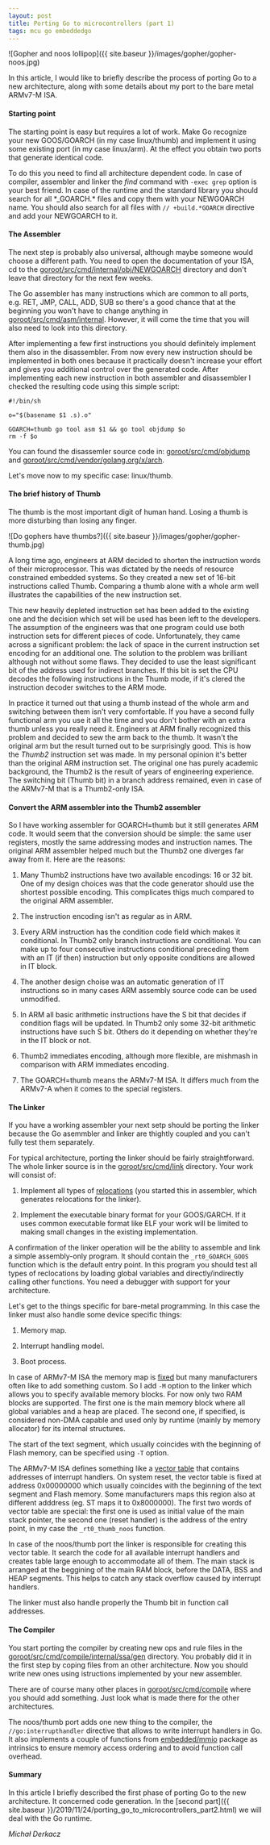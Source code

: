 ```yaml
---
layout: post
title: Porting Go to microcontrollers (part 1)
tags: mcu go embeddedgo
---
```


![Gopher and noos lollipop]({{ site.baseur }}/images/gopher/gopher-noos.jpg)

<!--more-->

In this article, I would like to briefly describe the process of porting Go to a new architecture, along with some details about my port to the bare metal ARMv7-M ISA.

#### Starting point

The starting point is easy but requires a lot of work. Make Go recognize your new GOOS/GOARCH (in my case linux/thumb) and implement it using some existing port (in my case linux/arm). At the effect you obtain two ports that generate identical code.

To do this you need to find all architecture dependent code. In case of compiler, assembler and linker the *find* command with `-exec grep` option is your best friend. In case of the runtime and the standard library you should search for all \*_GOARCH.\* files and copy them with your NEWGOARCH name. You should also search for all files with `// +build.*GOARCH` directive and add your NEWGOARCH to it.

#### The Assembler

The next step is probably also universal, although maybe someone would choose a different path. You need to open the documentation of your ISA, cd to the [goroot/src/cmd/internal/obj/NEWGOARCH](https://github.com/embeddedgo/go/tree/embedded/src/cmd/internal/obj/thumb) directory and don't leave that directory for the next few weeks.

The Go assembler has many instructions which are common to all ports, e.g. RET, JMP, CALL, ADD, SUB so there's a good chance that at the beginning you won't have to change anything in [goroot/src/cmd/asm/internal](https://github.com/embeddedgo/go/tree/embedded/src/cmd/asm/internal). However, it will come the time that you will also need to look into this directory.

After implementing a few first instructions you should definitely implement them also in the disassembler. From now every new instruction should be implemented in both ones because it practically doesn't increase your effort and gives you additional control over the generated code. After implementing each new instruction in both assembler and disassembler I checked the resulting code using this simple script:

```
#!/bin/sh

o="$(basename $1 .s).o"

GOARCH=thumb go tool asm $1 && go tool objdump $o
rm -f $o
```
You can found the disassemler source code in: [goroot/src/cmd/objdump](https://github.com/embeddedgo/go/tree/embedded/src/cmd/objdump) and [goroot/src/cmd/vendor/golang.org/x/arch](https://github.com/embeddedgo/go/tree/embedded/src/cmd/vendor/golang.org/x/arch).

Let's move now to my specific case: linux/thumb.

#### The brief history of Thumb

The thumb is the most important digit of human hand. Losing a thumb is more disturbing than losing any finger.

![Do gophers have thumbs?]({{ site.baseur }}/images/gopher/gopher-thumb.jpg)

A long time ago, engineers at ARM decided to shorten the instruction words of
their microprocessor. This was dictated by the needs of resource constrained
embedded systems. So they created a new set of 16-bit instructions called Thumb.
Comparing a thumb alone with a whole arm well illustrates the capabilities of the new instruction set.

This new heavily depleted instruction set has been added to the existing one and the decision which set will be used has been left to the developers. The assumption of the engineers was that one program could use both instruction sets for different pieces of code. Unfortunately, they came across a significant problem: the lack of space in the current instruction set encoding for an additional one. The solution to the problem was brilliant although not without some flaws. They decided to use the least significant bit of the address used for indirect branches. If this bit is set the CPU decodes the following instructions in the Thumb mode, if it's clered the instruction decoder switches to the ARM mode.

In practice it turned out that using a thumb instead of the whole arm and switching between them isn't very comfortable. If you have a second fully functional arm you use it all the time and you don't bother with an extra thumb unless you really need it. Engineers at ARM finally recognized this problem and decided to sew the arm back to the thumb. It wasn't the original arm but the result turned out to be surprisingly good. This is how the *Thumb2* instruction set was made. In my personal opinion it's better than the original ARM instruction set. The original one has purely academic background, the Thumb2 is the result of years of engineering experience. The switching bit (Thumb bit) in a branch address remained, even in case of the ARMv7-M that is a Thumb2-only ISA.

#### Convert the ARM assembler into the Thumb2 assembler

So I have working assembler for GOARCH=thumb but it still generates ARM code. It would seem that the conversion should be simple: the same user registers,
mostly the same addressing modes and instruction names. The original ARM
assembler helped much but the Thumb2 one diverges far away from it. Here are the reasons:

1. Many Thumb2 instructions have two available encodings: 16 or 32 bit. One of my design choices was that the code generator should use the shortest possible encoding. This complicates thigs much compared to the original ARM assembler.

2. The instruction encoding isn't as regular as in ARM.

3. Every ARM instruction has the condition code field which makes it conditional. In Thumb2 only branch instructions are conditional. You can make up to four consecutive instructions conditional preceding them with an IT (if then) instruction but only opposite conditions are allowed in IT block.

4. The another design choise was an automatic generation of IT instructions so in many cases ARM assembly source code can be used unmodified.

5. In ARM all basic arithmetic instructions have the S bit that decides if condition flags will be updated. In Thumb2 only some 32-bit arithmetic instructions have such S bit. Others do it depending on whether they're in the IT block or not.

6. Thumb2 immediates encoding, although more flexible, are mishmash in comparison with ARM immediates encoding.

7. The GOARCH=thumb means the ARMv7-M ISA. It differs much from the ARMv7-A when it comes to the special registers.

#### The Linker

If you have a working assembler your next setp should be porting the linker because the Go asemmbler and linker are thightly coupled and you can't fully test them separately.

For typical architecture, porting the linker should be fairly straightforward. The whole linker source is in the [goroot/src/cmd/link](https://github.com/embeddedgo/go/tree/embedded/src/cmd/link) directory. Your work will consist of:

1. Implement all types of [relocations](https://www.altoros.com/blog/golang-internals-part-3-the-linker-object-files-and-relocations/) (you started this in assembler, which generates relocations for the linker).

2. Implement the executable binary format for your GOOS/GARCH. If it uses common executable format like ELF your work will be limited to making small changes in the existing implementation.

A confirmation of the linker operation will be the ability to assemble and link a simple assembly-only program. It should contain the `_rt0_GOARCH_GOOS` function which is the default entry point. In this program you should test all types of reclocations by loading global variables and directly/indirectly calling other functions. You need a debugger with support for your architecture.

Let's get to the things specific for bare-metal programming. In this case the linker must also handle some device specific things:

1. Memory map.

2. Interrupt handling model.

3. Boot process.

In case of ARMv7-M ISA the memory map is [fixed](http://infocenter.arm.com/help/index.jsp?topic=/com.arm.doc.dui0203h/BEIFDEEB.html) but many manufacturers often like to add something custom. So I add `-M` option to the linker which allows you to specify available memory blocks. For now only two RAM blocks are supported. The first one is the main memory block where all global variables and a heap are placed. The second one, if specified, is considered non-DMA capable and used only by runtime (mainly by memory allocator) for its internal structures.

The start of the text segment, which usually coincides with the beginning of Flash memory, can be specified using `-T` option.

The ARMv7-M ISA defines something like a [vector table](http://infocenter.arm.com/help/index.jsp?topic=/com.arm.doc.dui0552a/BABIFJFG.html) that contains addresses of interrupt handlers. On system reset, the vector table is fixed at address 0x00000000 which usually coincides with the beginning of the text segment and Flash memory. Some manufacturers maps this region also at different adddress (eg. ST maps it to 0x8000000). The first two words of vector table are special: the first one is used as initial value of the main stack pointer, the second one (reset handler) is the address of the entry point, in my case the `_rt0_thumb_noos` function.

In case of the noos/thumb port the linker is responsible for creating this vector table. It search the code for all available interrupt handlers and creates table large enough to accommodate all of them. The main stack is arranged at the beggining of the main RAM block, before the DATA, BSS and HEAP segments. This helps to catch any stack overflow caused by interrupt handlers.

The linker must also handle properly the Thumb bit in function call addresses.

#### The Compiler

You start porting the compiler by creating new ops and rule files in the [goroot/src/cmd/compile/internal/ssa/gen](https://github.com/embeddedgo/go/tree/embedded/src/cmd/compile/internal/ssa/gen) directory. You probably did it in the first step by coping files from an other architecture. Now you should write new ones using istructions implemented by your new assembler.

There are of course many other places in [goroot/src/cmd/compile](https://github.com/embeddedgo/go/tree/embedded/src/cmd/compile) where you should add something. Just look what is made there for the other architectures.

The noos/thumb port adds one new thing to the compiler, the `//go:interrupthandler` directive that allows to write interrupt handlers in Go. It also implements a couple of functions from [embedded/mmio](https://github.com/embeddedgo/go/tree/embedded/src/embedded/mmio) package as intrinsics to ensure memory access ordering and to avoid function call overhead.

#### Summary

In this article I briefly described the first phase of porting Go to the new architecture.
It concerned code generation. In the [second part]({{ site.baseur }}/2019/11/24/porting_go_to_microcontrollers_part2.html) we will deal with the Go runtime.

*Michał Derkacz*